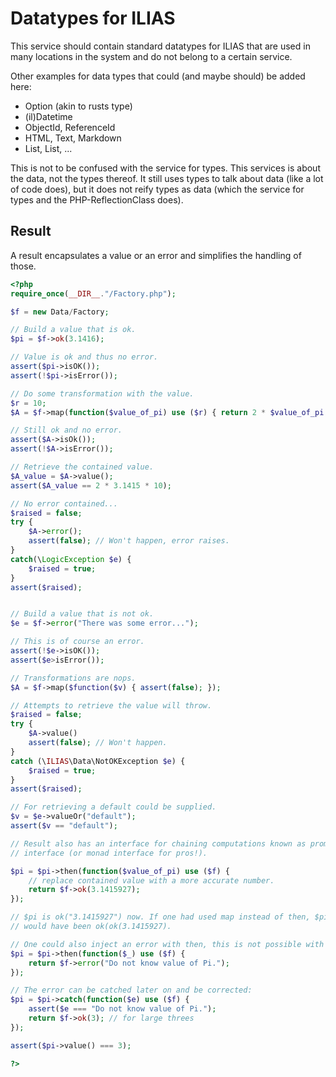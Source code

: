 # Datatypes for ILIAS

This service should contain standard datatypes for ILIAS that are used in many
locations in the system and do not belong to a certain service.

Other examples for data types that could (and maybe should) be added here:

* Option (akin to rusts type)
* (il)Datetime
* ObjectId, ReferenceId
* HTML, Text, Markdown
* List<int>, List<bool>, ...

This is not to be confused with the service for types. This services is about
the data, not the types thereof. It still uses types to talk about data (like
a lot of code does), but it does not reify types as data (which the service
for types and the PHP-ReflectionClass does).

## Result

A result encapsulates a value or an error and simplifies the handling of those.

```php
<?php
require_once(__DIR__."/Factory.php");

$f = new Data/Factory;

// Build a value that is ok.
$pi = $f->ok(3.1416);

// Value is ok and thus no error.
assert($pi->isOK());
assert(!$pi->isError());

// Do some transformation with the value.
$r = 10;
$A = $f->map(function($value_of_pi) use ($r) { return 2 * $value_of_pi * $r; });

// Still ok and no error.
assert($A->isOk());
assert(!$A->isError());

// Retrieve the contained value.
$A_value = $A->value();
assert($A_value == 2 * 3.1415 * 10);

// No error contained...
$raised = false;
try {
	$A->error();
	assert(false); // Won't happen, error raises.
}
catch(\LogicException $e) {
	$raised = true;
}
assert($raised);


// Build a value that is not ok.
$e = $f->error("There was some error...");

// This is of course an error.
assert(!$e->isOK());
assert($e>isError());

// Transformations are nops.
$A = $f->map($function($v) { assert(false); });

// Attempts to retrieve the value will throw.
$raised = false;
try {
	$A->value()
	assert(false); // Won't happen.	
}
catch (\ILIAS\Data\NotOKException $e) {
	$raised = true;
}
assert($raised);

// For retrieving a default could be supplied.
$v = $e->valueOr("default");
assert($v == "default");

// Result also has an interface for chaining computations known as promise
// interface (or monad interface for pros!).

$pi = $pi->then(function($value_of_pi) use ($f) {
	// replace contained value with a more accurate number.
	return $f->ok(3.1415927);
});

// $pi is ok("3.1415927") now. If one had used map instead of then, $pi
// would have been ok(ok(3.1415927).

// One could also inject an error with then, this is not possible with map.
$pi = $pi->then(function($_) use ($f) {
	return $f->error("Do not know value of Pi.");
});

// The error can be catched later on and be corrected:
$pi = $pi->catch(function($e) use ($f) {
	assert($e === "Do not know value of Pi.");
	return $f->ok(3); // for large threes
});

assert($pi->value() === 3);

?>
```

